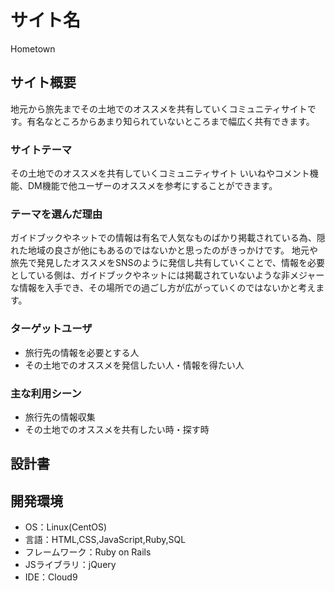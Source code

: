 # サイト名

Hometown

## サイト概要

地元から旅先までその土地でのオススメを共有していくコミュニティサイトです。有名なところからあまり知られていないところまで幅広く共有できます。

### サイトテーマ

その土地でのオススメを共有していくコミュニティサイト
いいねやコメント機能、DM機能で他ユーザーのオススメを参考にすることができます。

### テーマを選んだ理由

ガイドブックやネットでの情報は有名で人気なものばかり掲載されている為、隠れた地域の良さが他にもあるのではないかと思ったのがきっかけです。
地元や旅先で発見したオススメをSNSのように発信し共有していくことで、情報を必要としている側は、ガイドブックやネットには掲載されていないような非メジャーな情報を入手でき、その場所での過ごし方が広がっていくのではないかと考えます。


### ターゲットユーザ

- 旅行先の情報を必要とする人
- その土地でのオススメを発信したい人・情報を得たい人

### 主な利用シーン

- 旅行先の情報収集
- その土地でのオススメを共有したい時・探す時

## 設計書

## 開発環境
- OS：Linux(CentOS)
- 言語：HTML,CSS,JavaScript,Ruby,SQL
- フレームワーク：Ruby on Rails
- JSライブラリ：jQuery
- IDE：Cloud9